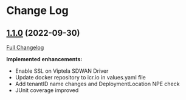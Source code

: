 # Change Log

## [1.1.0](https://github.com/IBM/viptela-sdwan-driver/tree/1.1.0) (2022-09-30)
[Full Changelog](https://github.com/IBM/viptela-sdwan-driver/compare/1.0.0...1.1.0)

**Implemented enhancements:**

- Enable SSL on Viptela SDWAN Driver
- Update docker repository to icr.io in values.yaml file
- Add tenantID name changes and DeploymentLocation NPE check
- JUnit coverage improved
